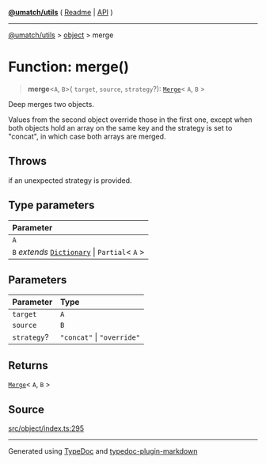 [**@umatch/utils**](../../README.md) ( [Readme](../../README.md) \| [API](../../API.md) )

---

[@umatch/utils](../../API.md) > [object](../README.md) > merge

# Function: merge()

> **merge**\<`A`, `B`\>(
> `target`,
> `source`,
> `strategy`?): [`Merge`](../../index/type-aliases/type-alias.Merge.md)\< `A`, `B` \>

Deep merges two objects.

Values from the second object override those in the first one,
except when both objects hold an array on the same key and the
strategy is set to "concat", in which case both arrays are merged.

## Throws

if an unexpected strategy is provided.

## Type parameters

| Parameter                                                                                             |
| :---------------------------------------------------------------------------------------------------- |
| `A`                                                                                                   |
| `B` _extends_ [`Dictionary`](../../index/type-aliases/type-alias.Dictionary.md) \| `Partial`\< `A` \> |

## Parameters

| Parameter   | Type                       |
| :---------- | :------------------------- |
| `target`    | `A`                        |
| `source`    | `B`                        |
| `strategy`? | `"concat"` \| `"override"` |

## Returns

[`Merge`](../../index/type-aliases/type-alias.Merge.md)\< `A`, `B` \>

## Source

[src/object/index.ts:295](https://github.com/umatch-oficial/utils/blob/106c322/src/object/index.ts#L295)

---

Generated using [TypeDoc](https://typedoc.org/) and [typedoc-plugin-markdown](https://www.npmjs.com/package/typedoc-plugin-markdown)
